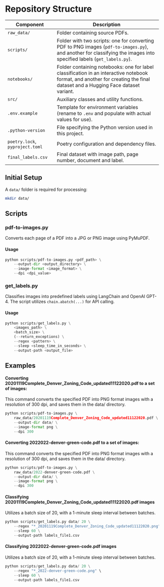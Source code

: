 
# Repository Structure

| Component             | Description                                                                                                                    |
|-----------------------|--------------------------------------------------------------------------------------------------------------------------------|
| `raw_data/`           | Folder containing source PDFs.                                                                                                 |
| `scripts/`            | Folder with two scripts: one for converting PDF to PNG images (`pdf-to-images.py`), and another for classifying the images into specified labels (`get_labels.py`). |
| `notebooks/`          | Folder containing notebooks: one for label classification in an interactive notebook format, and another for creating the final dataset and a Hugging Face dataset variant. |
| `src/`                | Auxiliary classes and utility functions.                                                                                       |
| `.env.example`        | Template for environment variables (rename to `.env` and populate with actual values for use).                                 |
| `.python-version`     | File specifying the Python version used in this project.                                                                       |
| `poetry.lock`, `pyproject.toml` | Poetry configuration and dependency files.                                                                                    |
| `final_labels.csv` | Final dataset with image path, page number, document and label.                                                                                    |

## Initial Setup

A `data/` folder is required for processing:

```bash
mkdir data/
```

## Scripts

### pdf-to-images.py
Converts each page of a PDF into a JPG or PNG image using PyMuPDF.
#### Usage
```python
python scripts/pdf-to-images.py <pdf_path> \
    --output-dir <output_directory> \
    --image-format <image_format> \
    --dpi <dpi_value>
```

### get_labels.py
Classifies images into predefined labels using LangChain and OpenAI GPT-4. The script utilizes `chain.abatch(...)` for API calling.

#### Usage 
```python
python scripts/get_labels.py \
    <images_path> \
    <batch_size> \
    (--return_exceptions) \
    --regex <pattern> \
    --sleep <sleep_time_in_seconds> \
    --output-path <output_file>
```

## Examples

#### Converting 20201119Complete_Denver_Zoning_Code_updated11122020.pdf to a set of images:
This command converts the specified PDF into PNG format images with a resolution of 300 dpi, and saves them in the data/ directory.
```python
python scripts/pdf-to-images.py \
    raw_data/20201119Complete_Denver_Zoning_Code_updated11122020.pdf \
    --output-dir data/ \
    --image-format png \
    --dpi 300
```

#### Converting 2022022-denver-green-code.pdf to a set of images:
This command converts the specified PDF into PNG format images with a resolution of 300 dpi, and saves them in the data/ directory.
```python
python scripts/pdf-to-images.py \
    raw_data/2022-denver-green-code.pdf \
    --output-dir data/ \
    --image-format png \
    --dpi 300
```

#### Classifying 20201119Complete_Denver_Zoning_Code_updated11122020.pdf images
Utilizes a batch size of 20, with a 1-minute sleep interval between batches.
```python
python scripts/get_labels.py data/ 20 \
    --regex "*_20201119Complete_Denver_Zoning_Code_updated11122020.png" \
    --sleep 60 \
    --output-path labels_file1.csv
```


#### Classifying 2022022-denver-green-code.pdf images
Utilizes a batch size of 20, with a 1-minute sleep interval between batches.
```python
python scripts/get_labels.py data/ 20 \
    --regex "*_2022-denver-green-code.png" \
    --sleep 60 \
    --output-path labels_file1.csv
```
